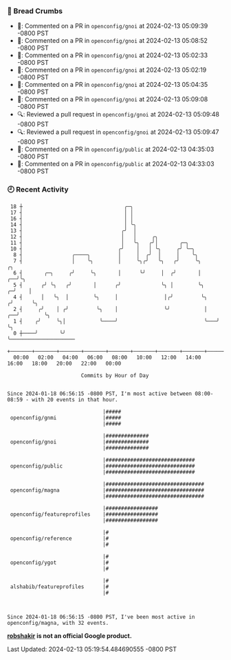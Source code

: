 ### 🍞 Bread Crumbs

 * 💬: Commented on a PR in  `openconfig/gnoi` at 2024-02-13 05:09:39 -0800 PST
 * 💬: Commented on a PR in  `openconfig/gnoi` at 2024-02-13 05:08:52 -0800 PST
 * 💬: Commented on a PR in  `openconfig/gnoi` at 2024-02-13 05:02:33 -0800 PST
 * 💬: Commented on a PR in  `openconfig/gnoi` at 2024-02-13 05:02:19 -0800 PST
 * 💬: Commented on a PR in  `openconfig/gnoi` at 2024-02-13 05:04:35 -0800 PST
 * 💬: Commented on a PR in  `openconfig/gnoi` at 2024-02-13 05:09:08 -0800 PST
 * 🔍: Reviewed a pull request in  `openconfig/gnoi` at 2024-02-13 05:09:48 -0800 PST
 * 🔍: Reviewed a pull request in  `openconfig/gnoi` at 2024-02-13 05:09:47 -0800 PST
 * 💬: Commented on a PR in  `openconfig/public` at 2024-02-13 04:35:03 -0800 PST
 * 💬: Commented on a PR in  `openconfig/public` at 2024-02-13 04:33:03 -0800 PST

### 🕘 Recent Activity
```
 18 ┼                                 ╭─╮
 17 ┤                                 │ │
 16 ┤                                 │ │
 14 ┤                                 │ ╰╮
 13 ┤                                ╭╯  │
 12 ┤                                │   │     ╭╮
 11 ┤                                │   ╰╮   ╭╯│       ╭─╮
 10 ┤                               ╭╯    │   │ ╰╮     ╭╯ ╰─╮
  8 ┤                ╭────╮         │     │  ╭╯  │     │    ╰╮
  7 ┤                │    ╰╮        │     ╰╮╭╯   ╰╮   ╭╯     ╰╮              ╭╮
  6 ┤       ╭─╮     ╭╯     ╰╮       │      ╰╯     │  ╭╯       │           ╭──╯╰╮
  5 ┤      ╭╯ ╰╮   ╭╯       │      ╭╯             ╰╮ │        ╰╮        ╭─╯    │
  4 ┤      │   ╰╮  │        ╰╮     │               │╭╯         ╰╮      ╭╯      ╰╮
  2 ┤     ╭╯    │ ╭╯         ╰╮    │               ╰╯           │   ╭──╯        ╰╮
  1 ┤    ╭╯     ╰╮│           ╰────╯                            ╰───╯            ╰╮
  0 ┼────╯       ╰╯                                                               ╰─────────────────────
    +───────+───────+───────+───────+───────+───────+───────+───────+───────+───────+───────+───────+────
  00:00   02:00   04:00   06:00   08:00   10:00   12:00   14:00   16:00   18:00   20:00   22:00   00:00   

						Commits by Hour of Day


Since 2024-01-18 06:56:15 -0800 PST, I'm most active between 08:00-08:59 - with 20 events in that hour.

```



```
                               |#####
 openconfig/gnmi               |#####
                               |#####

                               |##############
 openconfig/gnoi               |##############
                               |##############

                               |#############################
 openconfig/public             |#############################
                               |#############################

                               |################################
 openconfig/magna              |################################
                               |################################

                               |#################
 openconfig/featureprofiles    |#################
                               |#################

                               |#
 openconfig/reference          |#
                               |#

                               |#
 openconfig/ygot               |#
                               |#

                               |#
 alshabib/featureprofiles      |#
                               |#



Since 2024-01-18 06:56:15 -0800 PST, I've been most active in openconfig/magna, with 32 events.

```
**[robshakir](mailto:robjs@google.com) is not an official Google product.**  


Last Updated: 2024-02-13 05:19:54.484690555 -0800 PST
